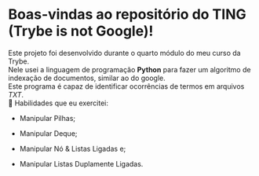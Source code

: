 # Boas-vindas ao repositório do TING (Trybe is not Google)!

Este projeto foi desenvolvido durante o quarto módulo do meu curso da Trybe. <br>
Nele usei a linguagem de programação <strong>Python</strong> para fazer um algoritmo de indexação de documentos, similar ao do google.<br>
Este programa é capaz de identificar ocorrências de termos em arquivos _TXT_.<br>
🚵 Habilidades que eu exercitei:
 - Manipular Pilhas;

 - Manipular Deque;

 - Manipular Nó & Listas Ligadas e;

 - Manipular Listas Duplamente Ligadas.
